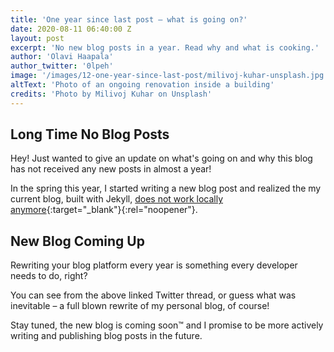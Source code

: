 ```yaml
---
title: 'One year since last post – what is going on?'
date: 2020-08-11 06:40:00 Z
layout: post
excerpt: 'No new blog posts in a year. Read why and what is cooking.'
author: 'Olavi Haapala'
author_twitter: '0lpeh'
image: '/images/12-one-year-since-last-post/milivoj-kuhar-unsplash.jpg'
altText: 'Photo of an ongoing renovation inside a building'
credits: 'Photo by Milivoj Kuhar on Unsplash'
---
```


## Long Time No Blog Posts

Hey! Just wanted to give an update on what's going on and why this blog has not received any new posts in almost a year!

In the spring this year, I started writing a new blog post and realized the my current blog, built with Jekyll, [does not work locally anymore](https://twitter.com/0lpeh/status/1231528880739102720){:target="\_blank"}{:rel="noopener"}.

## New Blog Coming Up

Rewriting your blog platform every year is something every developer needs to do, right?

You can see from the above linked Twitter thread, or guess what was inevitable – a full blown rewrite of my personal blog, of course!

Stay tuned, the new blog is coming soon™ and I promise to be more actively writing and publishing blog posts in the future.
